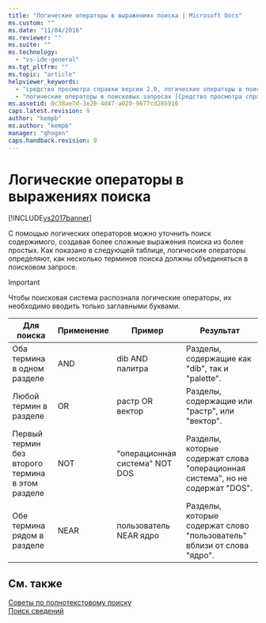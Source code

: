 ```yaml
---
title: "Логические операторы в выражениях поиска | Microsoft Docs"
ms.custom: ""
ms.date: "11/04/2016"
ms.reviewer: ""
ms.suite: ""
ms.technology: 
  - "vs-ide-general"
ms.tgt_pltfrm: ""
ms.topic: "article"
helpviewer_keywords: 
  - "средство просмотра справки версии 2.0, логические операторы в поисковых запросах"
  - "логические операторы в поисковых запросах [Средство просмотра справки версии 2.0]"
ms.assetid: 0c38ae7d-3e20-4d47-a020-9677cd285916
caps.latest.revision: 9
author: "kempb"
ms.author: "kempb"
manager: "ghogen"
caps.handback.revision: 9
---
```

# Логические операторы в выражениях поиска
[!INCLUDE[vs2017banner](../code-quality/includes/vs2017banner.md)]

С помощью логических операторов можно уточнить поиск содержимого, создавая более сложные выражения поиска из более простых.  Как показано в следующей таблице, логические операторы определяют, как несколько терминов поиска должны объединяться в поисковом запросе.  
  
> [!IMPORTANT]
>  Чтобы поисковая система распознала логические операторы, их необходимо вводить только заглавными буквами.  
  
|Для поиска|Применение|Пример|Результат|  
|----------------|----------------|------------|---------------|  
|Оба термина в одном разделе|AND|dib AND палитра|Разделы, содержащие как "dib", так и "palette".|  
|Любой термин в разделе|OR|растр OR вектор|Разделы, содержащие или "растр", или "вектор".|  
|Первый термин без второго термина в этом разделе|NOT|"операционная система" NOT DOS|Разделы, которые содержат слова "операционная система", но не содержат "DOS".|  
|Обе термина рядом в разделе|NEAR|пользователь NEAR ядро|Разделы, которые содержат слово "пользователь" вблизи от слова "ядро".|  
  
## См. также  
 [Советы по полнотекстовому поиску](../ide/full-text-search-tips.md)   
 [Поиск сведений](../ide/locate-information.md)
